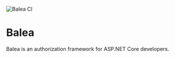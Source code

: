 ![Balea CI](https://github.com/Xabaril/Balea/workflows/Balea%20CI/badge.svg)

# Balea

Balea is an authorization framework for ASP.NET Core developers.
